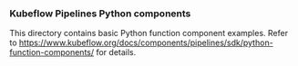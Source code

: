 ### Kubeflow Pipelines Python components

This directory contains basic Python function component examples. Refer to https://www.kubeflow.org/docs/components/pipelines/sdk/python-function-components/ for details.